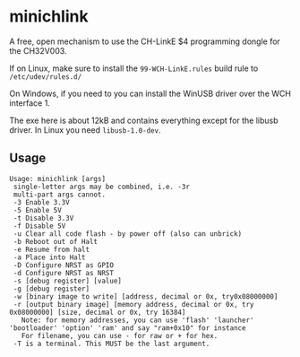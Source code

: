 # minichlink

A free, open mechanism to use the CH-LinkE $4 programming dongle for the CH32V003.

If on Linux, make sure to install the `99-WCH-LinkE.rules` build rule to `/etc/udev/rules.d/`

On Windows, if you need to you can install the WinUSB driver over the WCH interface 1.

The exe here is about 12kB and contains everything except for the libusb driver.  In Linux you need `libusb-1.0-dev`.

## Usage

```
Usage: minichlink [args]
 single-letter args may be combined, i.e. -3r
 multi-part args cannot.
 -3 Enable 3.3V
 -5 Enable 5V
 -t Disable 3.3V
 -f Disable 5V
 -u Clear all code flash - by power off (also can unbrick)
 -b Reboot out of Halt
 -e Resume from halt
 -a Place into Halt
 -D Configure NRST as GPIO
 -d Configure NRST as NRST
 -s [debug register] [value]
 -g [debug register]
 -w [binary image to write] [address, decimal or 0x, try0x08000000]
 -r [output binary image] [memory address, decimal or 0x, try 0x08000000] [size, decimal or 0x, try 16384]
   Note: for memory addresses, you can use 'flash' 'launcher' 'bootloader' 'option' 'ram' and say "ram+0x10" for instance
   For filename, you can use - for raw or + for hex.
 -T is a terminal. This MUST be the last argument.
```
 
